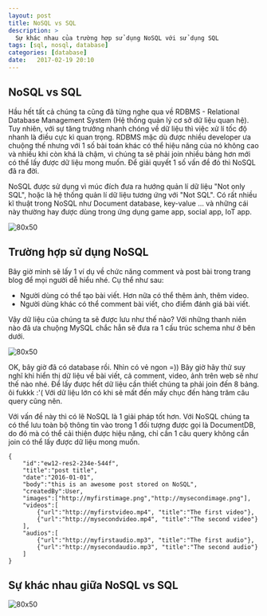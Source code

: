 ```yaml
---
layout: post
title: NoSQL vs SQL
description: >
  Sự khác nhau của trường hợp sử dụng NoSQL với sử dụng SQL
tags: [sql, nosql, database]
categories: [database]
date:   2017-02-19 20:10
---
```


## NoSQL vs SQL

Hầu hết tất cả chúng ta cũng đã từng nghe qua về RDBMS - Relational Database Management System (Hệ thống quản lý cơ sở dữ liệu quan hệ).
Tuy nhiên, với sự tăng trưởng nhanh chóng về dữ liệu thì việc xử lí tốc độ nhanh là điều cực kì quan trọng.
RDBMS mặc dù được nhiều developer ưa chuộng thế nhưng với 1 số bài toán khác có thể hiệu năng của nó không cao và nhiều khi còn khá là chậm, vì chúng ta sẽ phải join nhiều bảng hơn mới có thể lấy được dữ liệu mong muốn.
Để giải quyết 1 số vấn đề đó thì NoSQL đã ra đời.

NoSQL được sử dụng vì múc đích đưa ra hướng quản lí dữ liệu "Not only SQL", hoặc là hệ thống quản lí dữ liệu tương ứng với "Not SQL".
Có rất nhiều kĩ thuật trong NoSQL như Document database, key-value ... và những cái này thường hay được dùng trong ứng dụng game app, social app, IoT app.

![80x50](https://docs.microsoft.com/ja-jp/azure/documentdb/media/documentdb-nosql-vs-sql/nosql-vs-sql-overview.png)

## Trường hợp sử dụng NoSQL

Bây giờ mình sẽ lấy 1 ví dụ về chức năng comment và post bài trong trang blog để mọi người dễ hiểu nhé. Cụ thể như sau:

- Người dùng có thể tạo bài viết. Hơn nữa có thể thêm ảnh, thêm video.
- Người dùng khác có thể comment bài viết, cho điểm đánh giá bài viết.

Vậy dữ liệu của chúng ta sẽ được lưu như thế nào? Với những thanh niên nào đã ưa chuộng MySQL chắc hẳn sẽ đưa ra 1 cấu trúc schema như ở bên dưới.

![80x50](https://docs.microsoft.com/ja-jp/azure/documentdb/media/documentdb-nosql-vs-sql/nosql-vs-sql-social.png)

OK, bây giờ đã có database rồi. Nhìn có vẻ ngon =)) Bây giờ hãy thử suy nghĩ khi hiển thị dữ liệu về bài viết, cả comment, video, ảnh trên web sẽ như thế nào nhé.
Để lấy được hết dữ liệu cần thiết chúng ta phải join đến 8 bảng. ôi fukkk :'(
Với dữ liệu lớn có khi sẽ mất đến mấy chục đến hàng trăm câu query cũng nên. 

Với vấn đề này thì có lẽ NoSQL là 1 giải pháp tốt hơn. Với NoSQL chúng ta có thể lưu toàn bộ thông tin vào trong 1 đối tượng được gọi là DocumentDB, do đó mà có thể cải thiện được hiệu năng, 
chỉ cần 1 câu query không cần join có thể lấy được dữ liệu mong muốn.

~~~
{
    "id":"ew12-res2-234e-544f",
    "title":"post title",
    "date":"2016-01-01",
    "body":"this is an awesome post stored on NoSQL",
    "createdBy":User,
    "images":["http://myfirstimage.png","http://mysecondimage.png"],
    "videos":[
        {"url":"http://myfirstvideo.mp4", "title":"The first video"},
        {"url":"http://mysecondvideo.mp4", "title":"The second video"}
    ],
    "audios":[
        {"url":"http://myfirstaudio.mp3", "title":"The first audio"},
        {"url":"http://mysecondaudio.mp3", "title":"The second audio"}
    ]
}
~~~

## Sự khác nhau giữa NoSQL vs SQL

![80x50](https://docs.microsoft.com/ja-jp/azure/documentdb/media/documentdb-nosql-vs-sql/nosql-vs-sql-comparison.png)


